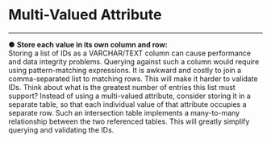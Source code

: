 # Multi-Valued Attribute
-------------------------------------------------

● **Store each value in its own column and row:**     
Storing a list of IDs as a VARCHAR/TEXT column can cause performance and data integrity
problems. Querying against such a column would require using pattern-matching
expressions. It is awkward and costly to join a comma-separated list to matching rows.
This will make it harder to validate IDs. Think about what is the greatest number of
entries this list must support? Instead of using a multi-valued attribute,
consider storing it in a separate table, so that each individual value of that attribute
occupies a separate row. Such an intersection table implements a many-to-many relationship
between the two referenced tables. This will greatly simplify querying and validating
the IDs.
